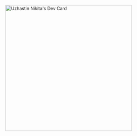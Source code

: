 <a href="https://app.daily.dev/Types"><img src="https://api.daily.dev/devcards/9fb9a99e93724c7daf27309745cdfe3a.png?r=op0" width="400" alt="Uzhastin Nikita's Dev Card"/></a>
